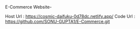 E-Commerce Website-

Host Url : https://cosmic-daifuku-0d78dc.netlify.app/
Code Url : https://github.com/SONU-GUPTA1/E-Commerce.git

